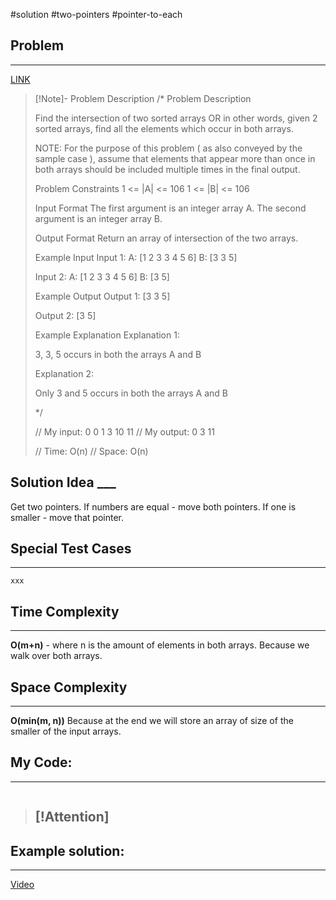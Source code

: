 #solution 
#two-pointers 
#pointer-to-each
## Problem
___
[LINK](https://www.interviewbit.com/problems/intersection-of-sorted-arrays/)

>[!Note]- Problem Description
> /*
> Problem Description
>  
> 
> Find the intersection of two sorted arrays OR in other words, given 2 sorted arrays, find all the elements which occur in both arrays.
> 
> NOTE: For the purpose of this problem ( as also conveyed by the sample case ), 
> assume that elements that appear more than once in both arrays should be included multiple times in the final output.
> 
> 
> Problem Constraints
> 1 <= |A| <= 106
> 1 <= |B| <= 106
> 
> 
> Input Format
> The first argument is an integer array A.
> The second argument is an integer array B.
> 
> 
> Output Format
> Return an array of intersection of the two arrays.
> 
> 
> Example Input
> Input 1:
> A: [1 2 3 3 4 5 6]
> B: [3 3 5]
> 
> Input 2:
> A: [1 2 3 3 4 5 6]
> B: [3 5]
> 
> 
> Example Output
> Output 1: [3 3 5]
> 
> Output 2: [3 5]
> 
> 
> Example Explanation
> Explanation 1:
> 
> 3, 3, 5 occurs in both the arrays A and B
> 
> Explanation 2:
> 
> Only 3 and 5 occurs in both the arrays A and B
> 
> 
> 
> */
> 
> // My input: 0 0 1 3 10 11
> // My output: 0 3 11
> 
> 
> // Time: O(n)
> // Space: O(n)



## Solution Idea ___
Get two pointers. If numbers are equal - move both pointers. If one is smaller - move that pointer.

## Special Test Cases
___
```
xxx
```

## Time Complexity
___
**O(m+n)** - where n is the amount of elements in both arrays.
Because we walk over both arrays.

## Space Complexity
___
**O(min(m, n))**
Because at the end we will store an array of size of the smaller of the input arrays.

## My Code:
___
```go


```

> [!Attention]
> - 


## Example solution:
___
[Video](VIDEO_LINK)

```go


```